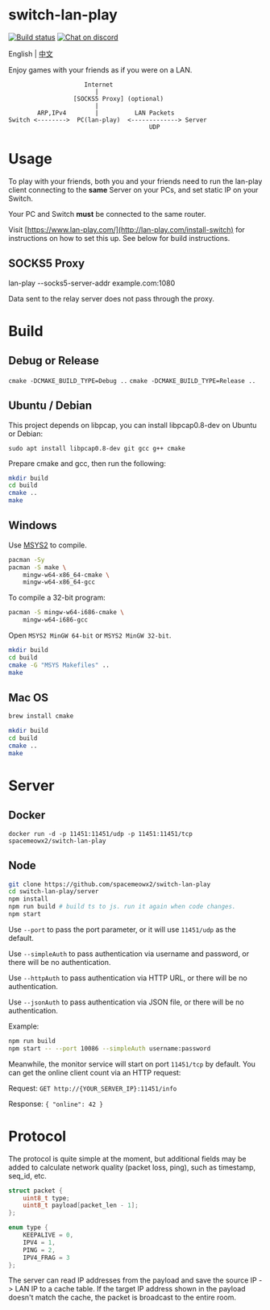 # switch-lan-play
[![Build status](https://github.com/spacemeowx2/switch-lan-play/workflows/Build/badge.svg)](https://github.com/spacemeowx2/switch-lan-play/actions?query=workflow%3ABuild)
[![Chat on discord](https://img.shields.io/badge/chat-on%20discord-7289da.svg)](https://discord.gg/zEMCu5n)

English | [中文](README_zh.md)

Enjoy games with your friends as if you were on a LAN.

```
                     Internet
                        |
                  [SOCKS5 Proxy] (optional)
                        |
        ARP,IPv4        |          LAN Packets
Switch <-------->  PC(lan-play)  <-------------> Server
                                       UDP
```

# Usage

To play with your friends, both you and your friends need to run the lan-play client connecting to the **same** Server on your PCs, and set static IP on your Switch.

Your PC and Switch **must** be connected to the same router.

Visit [https://www.lan-play.com/](http://lan-play.com/install-switch) for instructions on how to set this up. See below for build instructions.

## SOCKS5 Proxy

lan-play --socks5-server-addr example.com:1080

Data sent to the relay server does not pass through the proxy.

# Build

## Debug or Release

`cmake -DCMAKE_BUILD_TYPE=Debug ..`
`cmake -DCMAKE_BUILD_TYPE=Release ..`

## Ubuntu / Debian

This project depends on libpcap, you can install libpcap0.8-dev on Ubuntu or Debian:

`sudo apt install libpcap0.8-dev git gcc g++ cmake`

Prepare cmake and gcc, then run the following:

```sh
mkdir build
cd build
cmake ..
make
```

## Windows

Use [MSYS2](http://www.msys2.org/) to compile.

```sh
pacman -Sy
pacman -S make \
    mingw-w64-x86_64-cmake \
    mingw-w64-x86_64-gcc
```

To compile a 32-bit program:

```sh
pacman -S mingw-w64-i686-cmake \
    mingw-w64-i686-gcc
```

Open `MSYS2 MinGW 64-bit` or `MSYS2 MinGW 32-bit`.

```sh
mkdir build
cd build
cmake -G "MSYS Makefiles" ..
make
```

## Mac OS

```sh
brew install cmake
```

```sh
mkdir build
cd build
cmake ..
make
```

# Server

## Docker

`docker run -d -p 11451:11451/udp -p 11451:11451/tcp spacemeowx2/switch-lan-play`

## Node

```sh
git clone https://github.com/spacemeowx2/switch-lan-play
cd switch-lan-play/server
npm install
npm run build # build ts to js. run it again when code changes.
npm start
```

Use `--port` to pass the port parameter, or it will use `11451/udp` as the default.

Use `--simpleAuth` to pass authentication via username and password, or there will be no authentication.

Use `--httpAuth` to pass authentication via HTTP URL, or there will be no authentication.

Use `--jsonAuth` to pass authentication via JSON file, or there will be no authentication.

Example:

```sh
npm run build
npm start -- --port 10086 --simpleAuth username:password
```

Meanwhile, the monitor service will start on port `11451/tcp` by default. You can get the online client count via an HTTP request:

Request: `GET http://{YOUR_SERVER_IP}:11451/info`

Response: `{ "online": 42 }`


# Protocol

The protocol is quite simple at the moment, but additional fields may be added to calculate network quality (packet loss, ping), such as timestamp, seq_id, etc.

```c
struct packet {
    uint8_t type;
    uint8_t payload[packet_len - 1];
};
```

```c
enum type {
    KEEPALIVE = 0,
    IPV4 = 1,
    PING = 2,
    IPV4_FRAG = 3
};
```

The server can read IP addresses from the payload and save the source IP -> LAN IP to a cache table. If the target IP address shown in the payload doesn't match the cache, the packet is broadcast to the entire room.
